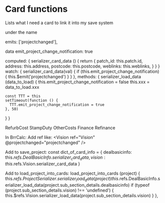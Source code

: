 # Card functions

Lists what I need a card to link it into my save system

under the name

emits: ['projectchanged'],


data
 emit_project_change_notification: true

computed: {
  serializer_card_data () {
    return {
      patch_id: this.patch.id,
      address: this.address,
      postcode: this.postcode,
      weblinks: this.weblinks,
    }
  }
}
watch: {
  serializer_card_data(val) {
    if (this.emit_project_change_notification) {
      this.$emit('projectchanged')
    }
  }
},
methods: {
  serializer_load_data (data_to_load) {
    this.emit_project_change_notification = false
    this.xxx = data_to_load.xxx

    const TTT = this
    setTimeout(function () {
      TTT.emit_project_change_notification = true
    }, 50)
  }
}

RefurbCost StampDuty OtherCosts Finance Refinance

In BrrCalc:
Add ref like:
<Vision
  ref="Vision"
  @projectchanged="projectchanged"
/>

Add to save_project:
const dict_of_card_info = {
  dealbasicinfo: this.$refs.DealBasicInfo.serializer_card_data,
  vision: this.$refs.Vision.serializer_card_data
}

Add to load_project_into_cards:
load_project_into_cards (project) {
  this.$refs.ProjectSerializer.serializer_load_data(project)
  this.$refs.DealBasicInfo.serializer_load_data(project.sub_section_details.dealbasicinfo)
  if (typeof (project.sub_section_details.vision) !== 'undefined') {
    this.$refs.Vision.serializer_load_data(project.sub_section_details.vision)
  }
},

